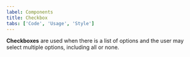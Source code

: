 ```yaml
---
label: Components
title: Checkbox
tabs: ['Code', 'Usage', 'Style']
---
```


<page-intro>**Checkboxes** are used when there is a list of options and the user may select multiple options, including all or none.</page-intro>

<component 
    name="Checkbox"
    component="checkbox" 
    variation="checkbox"
    codepen="MOEgxQ"
    hasReactVersion="true"
    hasAngularVersion="true"
    >
</component>
<component-docs component="checkbox"></component-docs>

